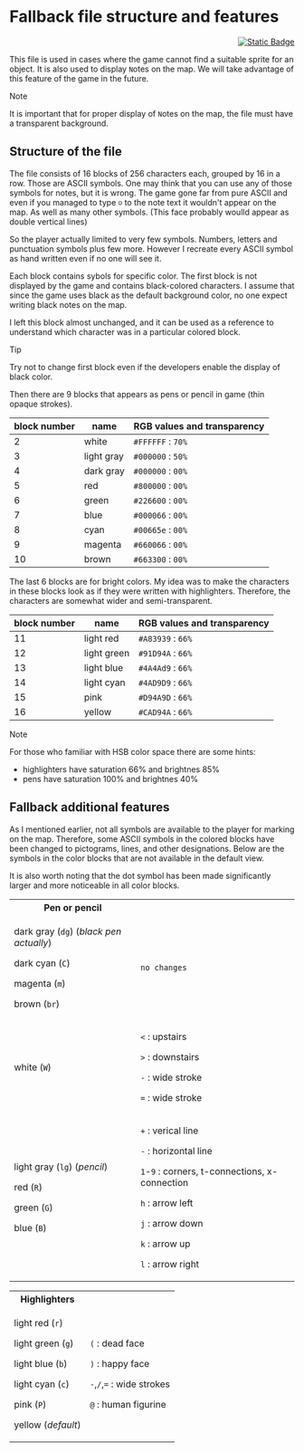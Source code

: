 # Fallback file structure and features

<p align="right"><a href="./fallback.ua-UA.md"><img alt="Static Badge" src="https://img.shields.io/badge/lang-UA-blue"></a></p>

This file is used in cases where the game cannot find a suitable sprite for an object. It is also used to display `N`otes on the map. We will take advantage of this feature of the game in the future.

> [!NOTE]
> It is important that for proper display of `N`otes on the map, the file must have a transparent background.

## Structure of the file

The file consists of 16 blocks of 256 characters each, grouped by 16 in a row.
Those are ASCII symbols. One may think that you can use any of those symbols for notes, but it is wrong. The game gone far from pure ASCII and even if you managed to type `☺` to the note text it wouldn't appear on the map. As well as many other symbols. (This face probably woulld appear as double vertical lines)

So the player actually limited to very few symbols. Numbers, letters and punctuation symbols plus few more. However I recreate every ASCII symbol as hand written even if no one will see it.

Each block contains sybols for specific color. The first block is not displayed by the game and contains black-colored characters. I assume that since the game uses black as the default background color, no one expect writing black notes on the map.

I left this block almost unchanged, and it can be used as a reference to understand which character was in a particular colored block.

> [!TIP]
> Try not to change first block even if the developers enable the display of black color.

Then there are 9 blocks that appears as pens or pencil in game (thin opaque strokes).

| block number | name | RGB values and transparency |
|-|-|-|
| 2  | white      | `#FFFFFF` : `70%` |
| 3  | light gray | `#000000` : `50%` |
| 4  | dark gray  | `#000000` : `00%` |
| 5  | red        | `#800000` : `00%` |
| 6  | green      | `#226600` : `00%` |
| 7  | blue       | `#000066` : `00%` |
| 8  | cyan       | `#00665e` : `00%` |
| 9  | magenta    | `#660066` : `00%` |
| 10 | brown      | `#663300` : `00%` |

The last 6 blocks are for bright colors. My idea was to make the characters in these blocks look as if they were written with highlighters. Therefore, the characters are somewhat wider and semi-transparent.

| block number | name | RGB values and transparency |
|-|-|-|
| 11 | light red  | `#A83939` : `66%` |
| 12 | light green | `#91D94A` : `66%` |
| 13 | light blue | `#4A4Ad9` : `66%` |
| 14 | light cyan | `#4AD9D9` : `66%` |
| 15 | pink       | `#D94A9D` : `66%` |
| 16 | yellow     | `#CAD94A` : `66%` |

> [!NOTE]
> For those who familiar with HSB color space there are some hints:
>
> - highlighters have saturation 66% and brightnes 85%
> - pens have saturation 100% and brightnes 40%

## Fallback additional features

As I mentioned earlier, not all symbols are available to the player for marking on the map. Therefore, some ASCII symbols in the colored blocks have been changed to pictograms, lines, and other designations. Below are the symbols in the color blocks that are not available in the default view.

It is also worth noting that the dot symbol has been made significantly larger and more noticeable in all color blocks.

<table>
<tr><th>Pen or pencil</th><th>&nbsp;</th></tr>
<tr><td>

dark gray   (`dg`) (*black pen actually*)

dark cyan   (`C`)

magenta     (`m`)

brown       (`br`)

</td><td>

`no changes`

</td></tr>
<tr><td>

white       (`W`)

</td><td>

`<` : upstairs

`>` : downstairs

`-` : wide stroke

`=` : wide stroke

</td></tr>
<tr><td>

light gray  (`lg`) (*pencil*)

red         (`R`)

green       (`G`)

blue        (`B`)

</td><td>

  `+`   : verical line

  `-`   : horizontal line

 `1`-`9`  : corners, t-connections, x-connection

  `h`   : arrow left

  `j`   : arrow down

  `k`   : arrow up

  `l`   : arrow right

</td></tr>
</table>

<table>
<tr><th>Highlighters</th><th>&nbsp;</th></tr>
<tr><td>

light red   (`r`)

light green (`g`)

light blue  (`b`)

light cyan  (`c`)

pink        (`P`)

yellow      (*default*)

</td><td>

   `(`   : dead face

   `)`   : happy face

 `-`,`/`,`=` : wide strokes

   `@`   : human figurine

</td></tr>
</table>
